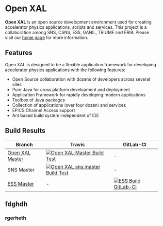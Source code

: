 # Open XAL

**Open XAL** is an open source development environment used for creating accelerator physics applications, scripts and services. This project is a collaboration among SNS, CSNS, ESS, GANIL, TRIUMF and FRIB. Please visit our [home page](https://openxal.github.io) for more information.

## Features

Open XAL is designed to be a flexible application framework for developing accelerator physics applications with the following features:

- Open Source collaboration with dozens of developers across several sites
- Pure Java for cross platform development and deployment
- Application Framework for rapidly developing modern applications
- Toolbox of Java packages
- Collection of applications (over four dozen) and services
- EPICS Channel Access support
- Ant based build system independent of IDE

## Build Results

Branch | Travis | GitLab-CI |
------ | ------ | --------- |
[Open XAL Master](https://github.com/openxal/openxal) | [![Open XAL Master Build Test](https://travis-ci.org/openxal/openxal.svg?branch=master)](https://travis-ci.org/openxal/openxal)| - |
SNS Master | [![Open XAL sns.master Build Test](https://travis-ci.org/openxal/openxal.svg?branch=site.sns.master)](https://travis-ci.org/openxal/openxal)| - |
[ESS Master](https://gitlab.esss.lu.se/ess-crs/openxal) | - | [![ESS Build GitLab-CI](https://gitlab.esss.lu.se/ess-crs/openxal/badges/site.ess.master/pipeline.svg)](https://gitlab.esss.lu.se/ess-crs/openxal/) |


## fdghdh
 
###  rgerheth
